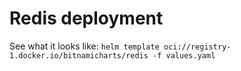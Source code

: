 # Redis deployment

See what it looks like: `helm template oci://registry-1.docker.io/bitnamicharts/redis -f values.yaml`